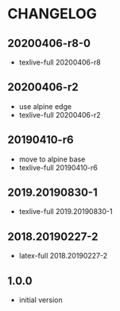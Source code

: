 # CHANGELOG

## 20200406-r8-0
- texlive-full 20200406-r8

## 20200406-r2
- use alpine edge
- texlive-full 20200406-r2

## 20190410-r6
- move to alpine base
- texlive-full 20190410-r6

## 2019.20190830-1
- texlive-full 2019.20190830-1

## 2018.20190227-2
 - latex-full 2018.20190227-2

## 1.0.0
 - initial version
